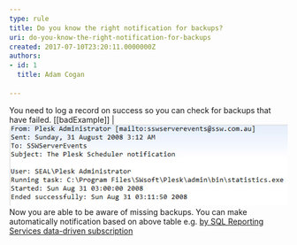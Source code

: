 ```yaml
---
type: rule
title: Do you know the right notification for backups?
uri: do-you-know-the-right-notification-for-backups
created: 2017-07-10T23:20:11.0000000Z
authors:
- id: 1
  title: Adam Cogan

---
```


You need to log a record on success so you can check for backups that have failed. 
 [[badExample]]
| ![an email is sent on completion![backup_notification_good.jpg](backup_notification_good.jpg)](backup_notification_bad.jpg)
Now you are able to be aware of missing backups. You can make automatically notification based on above table e.g. [by SQL Reporting Services data-driven subscription](https://www.ssw.com.au/ssw/KB/KB.aspx?KBID=Q1455840)
